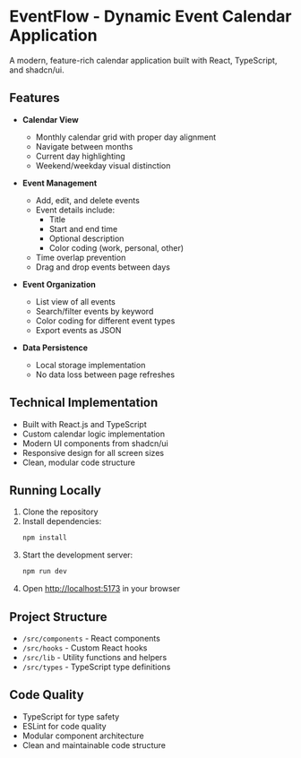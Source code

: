 # EventFlow - Dynamic Event Calendar Application

A modern, feature-rich calendar application built with React, TypeScript, and shadcn/ui.

## Features

- **Calendar View**
  - Monthly calendar grid with proper day alignment
  - Navigate between months
  - Current day highlighting
  - Weekend/weekday visual distinction

- **Event Management**
  - Add, edit, and delete events
  - Event details include:
    - Title
    - Start and end time
    - Optional description
    - Color coding (work, personal, other)
  - Time overlap prevention
  - Drag and drop events between days

- **Event Organization**
  - List view of all events
  - Search/filter events by keyword
  - Color coding for different event types
  - Export events as JSON

- **Data Persistence**
  - Local storage implementation
  - No data loss between page refreshes

## Technical Implementation

- Built with React.js and TypeScript
- Custom calendar logic implementation
- Modern UI components from shadcn/ui
- Responsive design for all screen sizes
- Clean, modular code structure

## Running Locally

1. Clone the repository
2. Install dependencies:
   ```bash
   npm install
   ```
3. Start the development server:
   ```bash
   npm run dev
   ```
4. Open [http://localhost:5173](http://localhost:5173) in your browser

## Project Structure

- `/src/components` - React components
- `/src/hooks` - Custom React hooks
- `/src/lib` - Utility functions and helpers
- `/src/types` - TypeScript type definitions

## Code Quality

- TypeScript for type safety
- ESLint for code quality
- Modular component architecture
- Clean and maintainable code structure